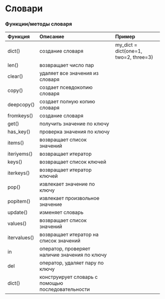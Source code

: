 # Словари

### Функции/методы словаря

| Функция | Описание | Пример |
| :--- | :--- | :--- |
| dict\(\) | создание словаря | my\_dict = dict\(one=1, two=2, three=3\) |
| len\(\) | возвращает число пар |  |
| clear\(\) | удаляет все значения из словаря |  |
| copy\(\) | создает псевдокопию словаря |  |
| deepcopy\(\) | создает полную копию словаря |  |
| fromkeys\(\) | создание словаря |  |
| get\(\) | получить значение по ключу |  |
| has\_key\(\) | проверка значения по ключу |  |
| items\(\) | возвращает список значений |  |
| iteriyems\(\) | возвращает итератор |  |
| keys\(\) | возвращает список ключей |  |
| iterkeys\(\) | возвращает итератор ключей |  |
| pop\(\) | извлекает значение по ключу |  |
| popitem\(\) | извлекает произвольное значение |  |
| update\(\) | изменяет словарь |  |
| values\(\) | возвращает список значений |  |
| itervalues\(\) | возвращает итератор на список значений |  |
| in | оператор, проверяет наличие значения по ключу |  |
| del | оператор, удаляет пару по ключу |  |
| dict\(\) | конструирует словарь с помощью последовательности |  |



